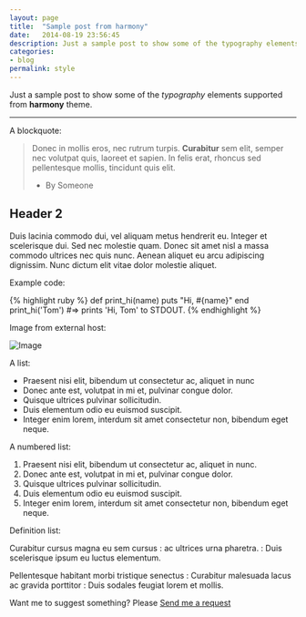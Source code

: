 ```yaml
---
layout: page
title:  "Sample post from harmony"
date:   2014-08-19 23:56:45
description: Just a sample post to show some of the typography elements supported from harmony theme.
categories:
- blog
permalink: style
---
```


Just a sample post to show some of the *typography* elements supported from
**harmony** theme.

___

A blockquote:

> Donec in mollis eros, nec rutrum turpis. **Curabitur** sem elit, semper nec volutpat quis, laoreet et sapien. In felis erat, rhoncus sed pellentesque mollis, tincidunt quis elit.
> - By Someone

## Header 2

Duis lacinia commodo dui, vel aliquam metus hendrerit eu. Integer et scelerisque dui. Sed nec molestie quam. Donec sit amet nisl a massa commodo ultrices nec quis nunc. Aenean aliquet eu arcu adipiscing dignissim. Nunc dictum elit vitae dolor molestie aliquet.


Example code:

{% highlight ruby %}
def print_hi(name)
  puts "Hi, #{name}"
end
print_hi('Tom')
#=> prints 'Hi, Tom' to STDOUT.
{% endhighlight %}


Image from external host:

![Image](http://placekitten.com/g/900/300)


A list:

- Praesent nisi elit, bibendum ut consectetur ac, aliquet in nunc
- Donec ante est, volutpat in mi et, pulvinar congue dolor.
- Quisque ultrices pulvinar sollicitudin.
- Duis elementum odio eu euismod suscipit.
- Integer enim lorem, interdum sit amet consectetur non, bibendum eget neque.

A numbered list:

1. Praesent nisi elit, bibendum ut consectetur ac, aliquet in nunc.
2. Donec ante est, volutpat in mi et, pulvinar congue dolor.
3. Quisque ultrices pulvinar sollicitudin.
4. Duis elementum odio eu euismod suscipit.
5. Integer enim lorem, interdum sit amet consectetur non, bibendum eget neque.

Definition list:

Curabitur cursus magna eu sem cursus
: ac ultrices urna pharetra.
: Duis scelerisque ipsum eu luctus elementum.

Pellentesque habitant morbi tristique senectus
: Curabitur malesuada lacus ac gravida porttitor
: Duis sodales feugiat lorem et mollis.

Want me to suggest something? Please [Send me a request](https://github.com/web-create/harmony/issues/new)

